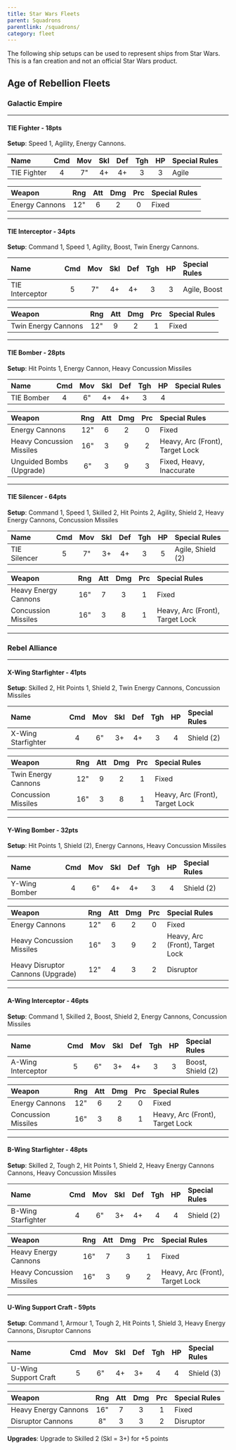 ```yaml
---
title: Star Wars Fleets
parent: Squadrons
parentlink: /squadrons/
category: fleet
---
```


The following ship setups can be used to represent ships from Star Wars. This is a fan creation and not an official Star Wars product.

## Age of Rebellion Fleets

### Galactic Empire

---

#### TIE Fighter - 18pts

**Setup**: Speed 1, Agility, Energy Cannons.

| Name              | Cmd | Mov | Skl | Def | Tgh | HP  | Special Rules         |
| :---------------- | :-: | :-: | :-: | :-: | :-: | :-: | :-------------------- |
| TIE Fighter       |  4  |  7" |  4+ |  4+ |  3  |  3  | Agile                 |

| Weapon                    | Rng | Att | Dmg | Prc | Special Rules             |
| :------------------------ | :-: | :-: | :-: | :-: | :------------------------ |
| Energy Cannons            | 12" |  6  |  2  |  0  | Fixed                     |

---

#### TIE Interceptor - 34pts

**Setup**: Command 1, Speed 1, Agility, Boost, Twin Energy Cannons.

| Name              | Cmd | Mov | Skl | Def | Tgh | HP  | Special Rules         |
| :---------------- | :-: | :-: | :-: | :-: | :-: | :-: | :-------------------- |
| TIE Interceptor   |  5  |  7" |  4+ |  4+ |  3  |  3  | Agile, Boost          |

| Weapon                    | Rng | Att | Dmg | Prc | Special Rules             |
| :------------------------ | :-: | :-: | :-: | :-: | :------------------------ |
| Twin Energy Cannons       | 12" |  9  |  2  |  1  | Fixed                     |

---

#### TIE Bomber - 28pts

**Setup**: Hit Points 1, Energy Cannon, Heavy Concussion Missiles

| Name              | Cmd | Mov | Skl | Def | Tgh | HP  | Special Rules         |
| :---------------- | :-: | :-: | :-: | :-: | :-: | :-: | :-------------------- |
| TIE Bomber        |  4  |  6" |  4+ |  4+ |  3  |  4  |                       |

| Weapon                    | Rng | Att | Dmg | Prc | Special Rules                   |
| :------------------------ | :-: | :-: | :-: | :-: | :------------------------------ |
| Energy Cannons            | 12" |  6  |  2  |  0  | Fixed                           |
| Heavy Concussion Missiles | 16" |  3  |  9  |  2  | Heavy, Arc (Front), Target Lock |
| Unguided Bombs (Upgrade)  | 6"  |  3  |  9  |  3  | Fixed, Heavy, Inaccurate        | 7    |

---

#### TIE Silencer - 64pts

**Setup**: Command 1, Speed 1, Skilled 2, Hit Points 2, Agility, Shield 2, Heavy Energy Cannons, Concussion Missiles

| Name              | Cmd | Mov | Skl | Def | Tgh | HP  | Special Rules         |
| :---------------- | :-: | :-: | :-: | :-: | :-: | :-: | :-------------------- |
| TIE Silencer      |  5  |  7" |  3+ |  4+ |  3  | 5   | Agile, Shield (2)     |

| Weapon                    | Rng | Att | Dmg | Prc | Special Rules                   |
| :------------------------ | :-: | :-: | :-: | :-: | :------------------------------ |
| Heavy Energy Cannons      | 16" |  7  |  3  |  1  | Fixed                           |
| Concussion Missiles       | 16" |  3  |  8  |  1  | Heavy, Arc (Front), Target Lock |

---

### Rebel Alliance

---

#### X-Wing Starfighter - 41pts

**Setup**: Skilled 2, Hit Points 1, Shield 2, Twin Energy Cannons, Concussion Missiles

| Name                | Cmd | Mov | Skl | Def | Tgh | HP  | Special Rules         |
| :------------------ | :-: | :-: | :-: | :-: | :-: | :-: | :-------------------- |
| X-Wing Starfighter  |  4  |  6" |  3+ |  4+ |  3  |  4  | Shield (2)            |

| Weapon                    | Rng | Att | Dmg | Prc | Special Rules                   |
| :------------------------ | :-: | :-: | :-: | :-: | :------------------------------ |
| Twin Energy Cannons       | 12" |  9  |  2  |  1  | Fixed                           |
| Concussion Missiles       | 16" |  3  |  8  |  1  | Heavy, Arc (Front), Target Lock |

---

#### Y-Wing Bomber - 32pts

**Setup**: Hit Points 1, Shield (2), Energy Cannons, Heavy Concussion Missiles

| Name              | Cmd | Mov | Skl | Def | Tgh | HP  | Special Rules         |
| :---------------- | :-: | :-: | :-: | :-: | :-: | :-: | :-------------------- |
| Y-Wing Bomber     |  4  |  6" |  4+ |  4+ |  3  |  4  | Shield (2)            |

| Weapon                    | Rng | Att | Dmg | Prc | Special Rules                   |
| :------------------------ | :-: | :-: | :-: | :-: | :------------------------------ |
| Energy Cannons            | 12" |  6  |  2  |  0  | Fixed                           |
| Heavy Concussion Missiles | 16" |  3  |  9  |  2  | Heavy, Arc (Front), Target Lock |
| Heavy Disruptor Cannons (Upgrade) | 12" |  4  |  3  |  2  | Disruptor               |

---

#### A-Wing Interceptor - 46pts

**Setup**: Command 1, Skilled 2, Boost, Shield 2, Energy Cannons, Concussion Missiles

| Name                | Cmd | Mov | Skl | Def | Tgh | HP  | Special Rules         |
| :------------------ | :-: | :-: | :-: | :-: | :-: | :-: | :-------------------- |
| A-Wing Interceptor  |  5  |  6" |  3+ |  4+ |  3  |  3  | Boost, Shield (2)     |

| Weapon                    | Rng | Att | Dmg | Prc | Special Rules                   |
| :------------------------ | :-: | :-: | :-: | :-: | :------------------------------ |
| Energy Cannons            | 12" |  6  |  2  |  0  | Fixed                           |
| Concussion Missiles       | 16" |  3  |  8  |  1  | Heavy, Arc (Front), Target Lock |

---

#### B-Wing Starfighter - 48pts

**Setup**: Skilled 2, Tough 2, Hit Points 1, Shield 2, Heavy Energy Cannons Cannons, Heavy Concussion Missiles

| Name                | Cmd | Mov | Skl | Def | Tgh | HP  | Special Rules         |
| :------------------ | :-: | :-: | :-: | :-: | :-: | :-: | :-------------------- |
| B-Wing Starfighter  |  4  |  6" |  3+ |  4+ |  4  |  4  | Shield (2)            |

| Weapon                    | Rng | Att | Dmg | Prc | Special Rules                   |
| :------------------------ | :-: | :-: | :-: | :-: | :------------------------------ |
| Heavy Energy Cannons      | 16" |  7  |  3  |  1  | Fixed                           |
| Heavy Concussion Missiles | 16" |  3  |  9  |  2  | Heavy, Arc (Front), Target Lock |

---

#### U-Wing Support Craft - 59pts

**Setup**: Command 1, Armour 1, Tough 2, Hit Points 1, Shield 3, Heavy Energy Cannons, Disruptor Cannons

| Name                 | Cmd | Mov | Skl | Def | Tgh | HP  | Special Rules         |
| :------------------- | :-: | :-: | :-: | :-: | :-: | :-: | :-------------------- |
| U-Wing Support Craft |  5  |  6" |  4+ |  3+ |  4  |  4  | Shield (3)            |

| Weapon                    | Rng | Att | Dmg | Prc | Special Rules                   |
| :------------------------ | :-: | :-: | :-: | :-: | :------------------------------ |
| Heavy Energy Cannons      | 16" |  7  |  3  |  1  | Fixed                           |
| Disruptor Cannons         | 8"  |  3  |  3  |  2  | Disruptor                       |

**Upgrades**: Upgrade to Skilled 2 (Skl = 3+) for +5 points